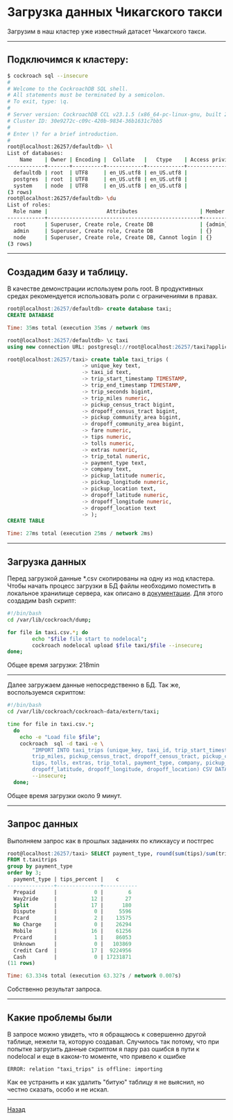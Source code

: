 # Загрузка данных Чикагского такси

Загрузим в наш кластер уже известный датасет Чикагского такси.
***

## Подключимся к кластеру:

```bash
$ cockroach sql --insecure
#
# Welcome to the CockroachDB SQL shell.
# All statements must be terminated by a semicolon.
# To exit, type: \q.
#
# Server version: CockroachDB CCL v23.1.5 (x86_64-pc-linux-gnu, built 2023/07/01 01:33:00, go1.19.10) (same version as client)
# Cluster ID: 30e9272c-c09c-420b-9834-36b1631c7bb5
#
# Enter \? for a brief introduction.
#
root@localhost:26257/defaultdb> \l
List of databases:
    Name    | Owner | Encoding |  Collate   |   Ctype    | Access privileges
------------+-------+----------+------------+------------+--------------------
  defaultdb | root  | UTF8     | en_US.utf8 | en_US.utf8 |
  postgres  | root  | UTF8     | en_US.utf8 | en_US.utf8 |
  system    | node  | UTF8     | en_US.utf8 | en_US.utf8 |
(3 rows)
root@localhost:26257/defaultdb> \du
List of roles:
  Role name |                   Attributes                    | Member of
------------+-------------------------------------------------+------------
  root      | Superuser, Create role, Create DB               | {admin}
  admin     | Superuser, Create role, Create DB               | {}
  node      | Superuser, Create role, Create DB, Cannot login | {}
(3 rows)
```
***
## Создадим базу и таблицу.

В качестве демонстрации используем роль root. В продуктивных средах рекомендуется использовать роли с ограничениями в правах.

```sql
root@localhost:26257/defaultdb> create database taxi;
CREATE DATABASE

Time: 35ms total (execution 35ms / network 0ms

root@localhost:26257/defaultdb> \c taxi
using new connection URL: postgresql://root@localhost:26257/taxi?application_name=%24+cockroach+sql&connect_timeout=15&sslmode=disable

root@localhost:26257/taxi> create table taxi_trips (
                        -> unique_key text,
                        -> taxi_id text,
                        -> trip_start_timestamp TIMESTAMP,
                        -> trip_end_timestamp TIMESTAMP,
                        -> trip_seconds bigint,
                        -> trip_miles numeric,
                        -> pickup_census_tract bigint,
                        -> dropoff_census_tract bigint,
                        -> pickup_community_area bigint,
                        -> dropoff_community_area bigint,
                        -> fare numeric,
                        -> tips numeric,
                        -> tolls numeric,
                        -> extras numeric,
                        -> trip_total numeric,
                        -> payment_type text,
                        -> company text,
                        -> pickup_latitude numeric,
                        -> pickup_longitude numeric,
                        -> pickup_location text,
                        -> dropoff_latitude numeric,
                        -> dropoff_longitude numeric,
                        -> dropoff_location text
                        -> );
CREATE TABLE

Time: 27ms total (execution 25ms / network 2ms)
```
***
## Загрузка данных 

Перед загрузкой данные *.csv скопированы на одну из нод кластера. Чтобы начать процесс загрузки в БД файлы необходимо поместить в локальное хранилище сервера, как описано в [документации](https://www.cockroachlabs.com/docs/stable/cockroach-nodelocal-upload). Для этого создадим bash скрипт:

```bash
#!/bin/bash
cd /var/lib/cockroach/dump;

for file in taxi.csv.*; do
        echo "$file file start to nodelocal";
        cockroach nodelocal upload $file taxi/$file --insecure;
done;
```

Общее время загрузки: 218min
***

Далее загружаем данные непосредственно в БД. Так же, воспользуемся скриптом:

```bash
#!/bin/bash
cd /var/lib/cockroach/cockroach-data/extern/taxi;

time for file in taxi.csv.*;
  do
    echo -e "Load file $file";
    cockroach  sql -d taxi -e \
        "IMPORT INTO taxi_trips (unique_key, taxi_id, trip_start_timestamp, trip_end_timestamp, trip_seconds, \
        trip_miles, pickup_census_tract, dropoff_census_tract, pickup_community_area, dropoff_community_area, fare, \
        tips, tolls, extras, trip_total, payment_type, company, pickup_latitude, pickup_longitude, pickup_location, \
        dropoff_latitude, dropoff_longitude, dropoff_location) CSV DATA ('nodelocal://1/taxi/$file') WITH DELIMITER=',', skip='1',nullif = '';" \
        --insecure;
  done;
```

Общее время загрузки около 9 минут.
***

## Запрос данных

Выполняем запрос  как в прошлых заданиях по кликхаусу и постгрес

```sql
root@localhost:26257/taxi> SELECT payment_type, round(sum(tips)/sum(trip_total)*100, 0) + 0 as tips_percent, count(*) as c 
FROM t.taxitrips
group by payment_type
order by 3;
  payment_type | tips_percent |    c
---------------+--------------+-----------
  Prepaid      |            0 |        6
  Way2ride     |           12 |       27
  Split        |           17 |      180
  Dispute      |            0 |     5596
  Pcard        |            2 |    13575
  No Charge    |            0 |    26294
  Mobile       |           16 |    61256
  Prcard       |            1 |    86053
  Unknown      |            0 |   103869
  Credit Card  |           17 |  9224956
  Cash         |            0 | 17231871
(11 rows)

Time: 63.334s total (execution 63.327s / network 0.007s)

```
Собственно результат запроса.
***

## Какие проблемы были

В запросе можно увидеть, что я обращаюсь к совершенно другой таблице, нежели та, которую создавал. Случилось так потому, что при попытке загрузить данные скриптом я пару раз ошибся в пути к nodelocal и еще в каком-то моменте, что привело к ошибке 

```
ERROR: relation "taxi_trips" is offline: importing
```

Как ее устранить и как удалить "битую" таблицу я не выяснил, но честно сказать, особо и не искал. 


***
[Назад](README.md)